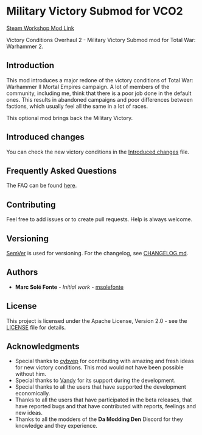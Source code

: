 # Military Victory Submod for VCO2

[Steam Workshop Mod Link](#)

Victory Conditions Overhaul 2 - Military Victory Submod mod for Total War: Warhammer 2.

## Introduction

This mod introduces a major redone of the victory conditions of Total War: Warhammer II Mortal Empires campaign. A lot 
of members of the community, including me, think that there is a poor job done in the default ones. This results in 
abandoned campaigns and poor differences between factions, which usually feel all the same in a lot of races.

This optional mod brings back the Military Victory.

## Introduced changes

You can check the new victory conditions in the [Introduced changes](docs/README.md) file.

## Frequently Asked Questions

The FAQ can be found [here](https://www.github.com/msolefonte/tww2-vco2-framework/docs/faq.md). 

## Contributing

Feel free to add issues or to create pull requests. Help is always welcome.

## Versioning

[SemVer](http://semver.org/) is used for versioning. For the changelog, see [CHANGELOG.md](CHANGELOG.md). 

## Authors

* **Marc Solé Fonte** - *Initial work* - [msolefonte](https://github.com/msolefonte)

## License

This project is licensed under the Apache License, Version 2.0 - see the [LICENSE](LICENSE) file for details.

## Acknowledgments

* Special thanks to [cybvep](https://steamcommunity.com/profiles/76561198329779166/) for contributing with amazing and
fresh ideas for new victory conditions. This mod would not have been possible without him.
* Special thanks to [Vandy](https://github.com/chadvandy) for its support during the development.
* Special thanks to all the users that have supported the development economically.
* Thanks to all the users that have participated in the beta releases, that have reported bugs and that have contributed
with reports, feelings and new ideas.
* Thanks to all the modders of the **Da Modding Den** Discord for they knowledge and they experience.

